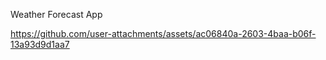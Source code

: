 Weather Forecast App



https://github.com/user-attachments/assets/ac06840a-2603-4baa-b06f-13a93d9d1aa7


